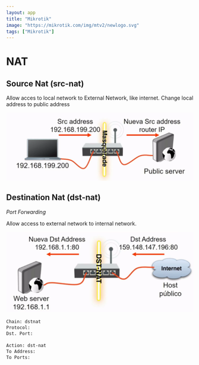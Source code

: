 ```yaml
---
layout: app
title: "Mikrotik"
image: "https://mikrotik.com/img/mtv2/newlogo.svg"
tags: ["Mikrotik"]
---
```


# NAT

## Source Nat (src-nat)

Allow acces to local network to External Network, like internet. Change local address to public address

![Untitled](/assets/images/src-nat.png)



## Destination Nat (dst-nat)
*Port Forwarding*

Allow access to external network to internal network.

![Untitled](/assets/images/dst-nat.png)

```
Chain: dstnat
Protocol: 
Dst. Port: 

Action: dst-nat
To Address:
To Ports: 
```
